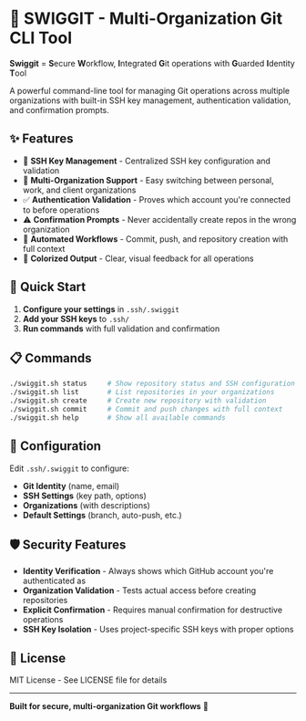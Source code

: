 # 🔧 SWIGGIT - Multi-Organization Git CLI Tool

**Swiggit** = **S**ecure **W**orkflow, **I**ntegrated **G**it operations with **G**uarded **I**dentity **T**ool

A powerful command-line tool for managing Git operations across multiple organizations with built-in SSH key management, authentication validation, and confirmation prompts.

## ✨ Features

- 🔐 **SSH Key Management** - Centralized SSH key configuration and validation
- 🏢 **Multi-Organization Support** - Easy switching between personal, work, and client organizations  
- ✅ **Authentication Validation** - Proves which account you're connected to before operations
- ⚠️ **Confirmation Prompts** - Never accidentally create repos in the wrong organization
- 🚀 **Automated Workflows** - Commit, push, and repository creation with full context
- 🎨 **Colorized Output** - Clear, visual feedback for all operations

## 🚀 Quick Start

1. **Configure your settings** in `.ssh/.swiggit`
2. **Add your SSH keys** to `.ssh/`
3. **Run commands** with full validation and confirmation

## 📋 Commands

```bash
./swiggit.sh status     # Show repository status and SSH configuration
./swiggit.sh list       # List repositories in your organizations  
./swiggit.sh create     # Create new repository with validation
./swiggit.sh commit     # Commit and push changes with full context
./swiggit.sh help       # Show all available commands
```

## 🔧 Configuration

Edit `.ssh/.swiggit` to configure:
- **Git Identity** (name, email)
- **SSH Settings** (key path, options)
- **Organizations** (with descriptions)
- **Default Settings** (branch, auto-push, etc.)

## 🛡️ Security Features

- **Identity Verification** - Always shows which GitHub account you're authenticated as
- **Organization Validation** - Tests actual access before creating repositories  
- **Explicit Confirmation** - Requires manual confirmation for destructive operations
- **SSH Key Isolation** - Uses project-specific SSH keys with proper options

## 📄 License

MIT License - See LICENSE file for details

---

**Built for secure, multi-organization Git workflows** 🎯